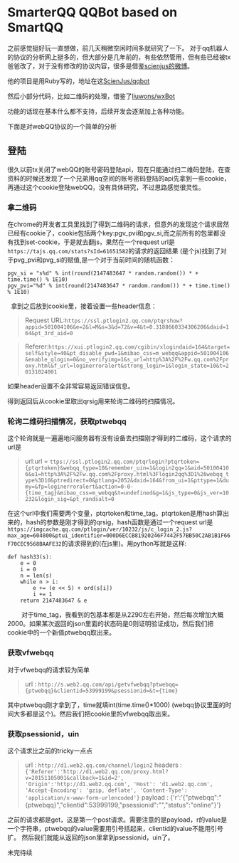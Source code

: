 # SmarterQQ QQBot based on SmartQQ

之前感觉挺好玩一直想做，前几天稍微空闲时间多就研究了一下。
对于qq机器人的协议的分析网上挺多的，但大部分是几年前的，有些依然管用，但有些已经被tx爸爸改了，对于没有修改的协议内容，很多是借鉴[scienjus的微博](http://www.scienjus.com/webqq-analysis-1/)。

他的项目是用Ruby写的，地址在这[ScienJus/qqbot](https://github.com/ScienJus/qqbot)

然后小部分代码，比如二维码的处理，借鉴了[liuwons/wxBot](https://github.com/liuwons/wxBot)

功能的话现在基本什么都不支持，后续开发会逐渐加上各种功能。

下面是对webQQ协议的一个简单的分析

## 登陆
很久以前tx关闭了webQQ的账号密码登陆api，现在只能通过扫二维码登陆，在查资料的时候还发现了一个兄弟用qq空间的账号密码登陆的api先拿到一些cookie，再通过这个cookie登陆webQQ，没有具体研究，不过思路感觉很灵性。

### 拿二维码
在chrome的开发者工具里找到了得到二维码的请求，但意外的发现这个请求居然已经有cookie了，cookie包括两个key:pgv_pvi和pgv_si,而之前所有的包里都没有找到set-cookie，于是就去翻js，果然在一个request url是`https://tajs.qq.com/stats?sId=61651582`的请求的返回结果 \(是个js\)找到了对于pvg_pvi和pvg_si的赋值,是一个对于当前时间的随机函数：

    pgv_si = "s%d" % int(round(2147483647 * random.random()) * + time.time() % 1E10)
    pgv_pvi="%d" % int(round(2147483647 * random.random()) * + time.time() % 1E10)
  
拿到之后放到cookie里，接着设置一些header信息：

>Request URL:`https://ssl.ptlogin2.qq.com/ptqrshow?appid=501004106&e=2&l=M&s=3&d=72&v=4&t=0.3188660334306206&daid=164&pt_3rd_aid=0`

>Referer:`https://xui.ptlogin2.qq.com/cgibin/xlogindaid=164&target=self&style=40&pt_disable_pwd=1&mibao_css=m_webqq&appid=501004106&enable_qlogin=0&no_verifyimg=1&s_url=http%3A%2F%2Fw.qq.com%2Fproxy.html&f_url=loginerroralert&strong_login=1&login_state=10&t=20131024001`

如果header设置不全非常容易返回错误信息。 

得到返回后从cookie里取出qrsig用来轮询二维码的扫描情况。

### 轮询二维码扫描情况，获取ptwebqq

这个轮询就是一遍遍地问服务器有没有设备去扫描刚才得到的二维码，这个请求的url是
> url:url = `ttps://ssl.ptlogin2.qq.com/ptqrlogin?ptqrtoken={ptqrtoken}&webqq_type=10&remember_uin=1&login2qq=1&aid=501004106&u1=http%3A%2F%2Fw.qq.com%2Fproxy.html%3Flogin2qq%3D1%26webqq_type%3D10&ptredirect=0&ptlang=2052&daid=164&from_ui=1&pttype=1&dumy=&fp=loginerroralert&action=0-0-{time_tag}&mibao_css=m_webqq&t=undefined&g=1&js_type=0&js_ver=10232&login_sig=&pt_randsalt=0`

在这个url中我们需要两个变量，ptqrtoken和time_tag。ptqrtoken是用hash算出来的，hash的参数是刚才得到的qrsig，hash函数是通过一个request url是`https://imgcache.qq.com/ptlogin/ver/10232/js/c_login_2.js?max_age=604800&ptui_identifier=000D6ECCB81920246F7442F57BB50C2AB1B1F66F70CEC9568BAAFE32`的请求得到的\(在js里\)。用python写就是这样:

    def hash33(s):
        e = 0
        i = 0
        n = len(s)
        while n > i:
            e += (e << 5) + ord(s[i])
            i += 1
        return 2147483647 & e
        
对于time_tag，我看到的包基本都是从2290左右开始，然后每次增加大概2000。如果某次返回的json里面的状态码是0则证明验证成功，然后我们把cookie中的一个新值ptwebqq取出来。

### 获取vfwebqq

对于vfwebqq的请求较为简单
>url : `http://s.web2.qq.com/api/getvfwebqq?ptwebqq={ptwebqq}&clientid=53999199&psessionid=&t={time}`

其中ptwebqq刚才拿到了，time就填int(time.time()\*1000) \(webqq协议里面的时间大多都是这个\)。然后我们把cookie里的vfwebqq取出来。

### 获取psessionid，uin

这个请求比之前的tricky一点点

>url : `http://d1.web2.qq.com/channel/login2`
>headers :`{'Referer':'http://d1.web2.qq.com/proxy.html?v=20151105001&callback=1&id=2',
           'Origin':'http://d1.web2.qq.com',
           'Host': 'd1.web2.qq.com',
           'Accept-Encoding': 'gzip, deflate',
           'Content-Type': 'application/x-www-form-urlencoded'}`
>payload : {'r':'{"ptwebqq":"{ptwebqq}","clientid":53999199,"psessionid":"","status":"online"}'}

之前的请求都是get，这是第一个post请求。需要注意的是payload，r的value是一个字符串，ptwebqq的value需要用引号括起来，clientid的value不能用引号扩。
然后我们就能从返回的json里拿到psessionid，uin了。



未完待续
